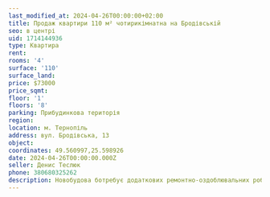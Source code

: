 ```yaml
---
last_modified_at: 2024-04-26T00:00:00+02:00
title: Продаж квартири 110 м² чотирикімнатна на Бродівській
seo: в центрі
uid: 1714144936
type: Квартира
rent:
rooms: '4'
surface: '110'
surface_land:
price: $73000
price_sqmt:
floor: '1'
floors: '8'
parking: Прибудинкова територія
region:
location: м. Тернопіль
address: вул. Бродівська, 13
object:
coordinates: 49.560997,25.598926
date: 2024-04-26T00:00:00.000Z
seller: Денис Теслюк
phone: 380680325262
description: Новобудова ботребує додаткових ремонтно-оздоблювальних робіт
---
```

